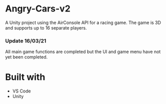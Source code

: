 # Angry-Cars-v2
A Unity project using the AirConsole API for a racing game. The game is 3D and supports up to 16 separate players.
### Update 16/03/21
All main game functions are completed but the UI and game menu have not yet been completed.

# Built with
- VS Code
- Unity
